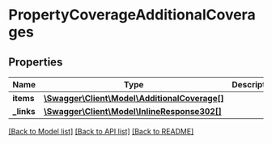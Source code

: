 # PropertyCoverageAdditionalCoverages

## Properties
Name | Type | Description | Notes
------------ | ------------- | ------------- | -------------
**items** | [**\Swagger\Client\Model\AdditionalCoverage[]**](AdditionalCoverage.md) |  | [optional] 
**_links** | [**\Swagger\Client\Model\InlineResponse302[]**](InlineResponse302.md) |  | [optional] 

[[Back to Model list]](../README.md#documentation-for-models) [[Back to API list]](../README.md#documentation-for-api-endpoints) [[Back to README]](../README.md)


